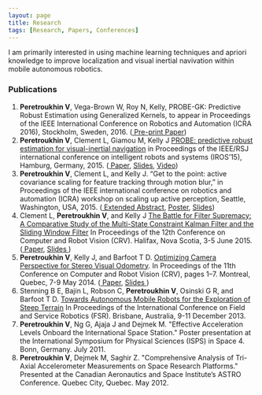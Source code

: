 ```yaml
---
layout: page
title: Research
tags: [Research, Papers, Conferences]
---
```


I am primarily interested in using machine learning techniques and apriori knowledge to improve localization and visual inertial navivation within mobile autonomous robotics.

<h3>Publications</h3>
<div id='publicationList'>
<ol>
<li>
<strong>Peretroukhin V</strong>, Vega-Brown W, Roy N, Kelly, <span class='udl'>PROBE-GK: Predictive Robust Estimation using Generalized Kernels</span>, to appear in Proceedings of the IEEE International Conference on Robotics and Automation (ICRA 2016), Stockholm, Sweden, 2016. (<a href='{{ site.url }}/assets/research_material/ICRA2016-Peretroukhin-PROBE-GK-Paper.pdf'><i class="fa fa-file-text-o"></i> Pre-print Paper</a>)
</li>
<li>
<strong>Peretroukhin V</strong>, Clement L, Giamou M, Kelly J <a href="http://ieeexplore.ieee.org/xpl/login.jsp?tp=&arnumber=7353890">PROBE: predictive robust estimation for visual-inertial navigation</a> in Proceedings of the IEEE/RSJ international conference on intelligent robots and systems (IROS’15), Hamburg, Germany, 2015. (<a href='{{ site.url }}/assets/research_material/IROS2015-Peretroukhin-PROBE-Paper.pdf'><i class="fa fa-file-text-o"></i> Paper</a>, <a href='{{ site.url }}/assets/research_material/IROS2015-Peretroukhin-PROBE-Presentation.pdf'><i class="fa fa-desktop"></i> Slides</a>, <a href='https://www.youtube.com/watch?v=0YmdVJ0Be3Q'><i class="fa fa-video-camera"></i> Video</a>)
</li>
<li>
<strong>Peretroukhin V</strong>, Clement L, and Kelly J. “<span class='udl'>Get to the point: active covariance scaling for feature tracking through motion blur</span>,” in Proceedings of the IEEE international conference on robotics and automation (ICRA) workshop on scaling up active perception, Seattle, Washington, USA, 2015.  (<a href='{{ site.url }}/assets/research_material/ICRA2015-Blur-Abstract.pdf'><i class="fa fa-file-text-o"></i> Extended Abstract</a>, <a href='{{ site.url }}/assets/research_material/ICRA2015-Blur-Poster.pdf'><i class="fa fa-picture-o"></i> Poster</a>, <a href='{{ site.url }}/assets/research_material/ICRA2015-Blur-Presentation.pdf'><i class="fa fa-desktop"></i> Slides</a>)
</li>
<li>
Clement L, <strong>Peretroukhin V</strong>, and Kelly J <a href="http://ieeexplore.ieee.org/xpl/login.jsp?tp=&arnumber=7158317">The Battle for Filter Supremacy: A Comparative Study of the Multi-State Constraint Kalman Filter and the Sliding Window Filter</a> In Proceedings of the 12th Conference on Computer and Robot Vision (CRV). Halifax, Nova Scotia, 3-5 June 2015. (<a href='{{ site.url }}/assets/research_material/CRV2015-Filter-Supremacy-Paper.pdf'> <i class="fa fa-file-text-o"></i> Paper</a>, <a href='{{ site.url }}/assets/research_material/CRV2015-Filter-Supremacy-Presentation.pdf'><i class="fa fa-desktop"></i> Slides </a>)
</li>
<li>
<strong>Peretroukhin V</strong>, Kelly J, and Barfoot T D. <a href="http://ieeexplore.ieee.org/xpl/login.jsp?tp=&arnumber=6816817">Optimizing Camera Perspective for Stereo Visual Odometry</a>. In Proceedings of the 11th Conference on Computer and Robot Vision (CRV), pages 1–7. Montreal, Quebec, 7-9 May 2014. (<a href='{{ site.url }}/assets/research_material/VP_CRV2014-OptVOPrePrint.pdf'> <i class="fa fa-file-text-o"></i> Paper</a>, <a href='{{ site.url }}/assets/research_material/VP-CRVPresentation.pdf'><i class="fa fa-desktop"></i> Slides </a>)
</li>
<li>
Stenning B E, Bajin L, Robson C, <strong>Peretroukhin V</strong>, Osinski G R, and Barfoot T D. <a href="http://link.springer.com/chapter/10.1007/978-3-319-07488-7_3">Towards Autonomous Mobile Robots for the Exploration of Steep Terrain</a> In Proceedings of the International Conference on Field and Service Robotics (FSR). Brisbane, Australia, 9-11 December 2013.
</li>
<li>
<strong>Peretroukhin V</strong>, Ng G, Ajaja J and Dejmek M.  "<span class='udl'>Effective Acceleration Levels Onboard the International Space Station.</span>" Poster presentation at the International Symposium for Physical Sciences (ISPS) in Space 4. Bonn, Germany. July 2011.
</li>
<li>
<strong>Peretroukhin V</strong>, Dejmek M, Saghir Z. "<span class='udl'>Comprehensive Analysis of Tri-Axial Accelerometer Measurements on Space Research Platforms.</span>" Presented at the Canadian Aeronautics and Space Institute’s ASTRO Conference. Quebec City, Quebec. May 2012.
</li>
</ol>
</div>
